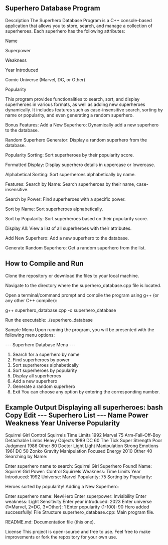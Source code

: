 ## Superhero Database Program
Description
The Superhero Database Program is a C++ console-based application that allows you to store, search, and manage a collection of superheroes. Each superhero has the following attributes:

Name

Superpower

Weakness

Year Introduced

Comic Universe (Marvel, DC, or Other)

Popularity

This program provides functionalities to search, sort, and display superheroes in various formats, as well as adding new superheroes dynamically. It includes features such as case-insensitive search, sorting by name or popularity, and even generating a random superhero.

Bonus Features:
Add a New Superhero: Dynamically add a new superhero to the database.

Random Superhero Generator: Display a random superhero from the database.

Popularity Sorting: Sort superheroes by their popularity score.

Formatted Display: Display superhero details in uppercase or lowercase.

Alphabetical Sorting: Sort superheroes alphabetically by name.

Features:
Search by Name: Search superheroes by their name, case-insensitive.

Search by Power: Find superheroes with a specific power.

Sort by Name: Sort superheroes alphabetically.

Sort by Popularity: Sort superheroes based on their popularity score.

Display All: View a list of all superheroes with their attributes.

Add New Superhero: Add a new superhero to the database.

Generate Random Superhero: Get a random superhero from the list.

## How to Compile and Run
Clone the repository or download the files to your local machine.

Navigate to the directory where the superhero_database.cpp file is located.

Open a terminal/command prompt and compile the program using g++ (or any other C++ compiler):

g++ superhero_database.cpp -o superhero_database

Run the executable:
./superhero_database

Sample Menu
Upon running the program, you will be presented with the following menu options:

--- Superhero Database Menu ---
1. Search for a superhero by name
2. Find superheroes by power
3. Sort superheroes alphabetically
4. Sort superheroes by popularity
5. Display all superheroes
6. Add a new superhero
7. Generate a random superhero
8. Exit
You can choose any option by entering the corresponding number.

Example Output
Displaying all superheroes:
bash
Copy
Edit
--- Superhero List ---
Name                 Power               Weakness            Year      Universe     Popularity
---------------------------------------------------------------------------------------------
Squirrel Girl        Control Squirrels   Time Limits         1992      Marvel       75
Arm-Fall-Off-Boy    Detachable Limbs    Heavy Objects       1989      DC           60
The Tick            Super Strength      Poor Judgment       1986      Other        80
Doctor Light        Light Manipulation  Strong Emotions     1961      DC           50
Zonko               Gravity Manipulation Focused Energy    2010      Other        40
Searching by Name:

Enter superhero name to search: Squirrel Girl
Superhero Found!
Name: Squirrel Girl
Power: Control Squirrels
Weakness: Time Limits
Year Introduced: 1992
Universe: Marvel
Popularity: 75
Sorting by Popularity:


Heroes sorted by popularity!
Adding a New Superhero:

Enter superhero name: NewHero
Enter superpower: Invisibility
Enter weakness: Light Sensitivity
Enter year introduced: 2023
Enter universe (1=Marvel, 2=DC, 3=Other): 1
Enter popularity (1-100): 90
Hero added successfully!
File Structure
superhero_database.cpp: Main program file.

README.md: Documentation file (this one).

License
This project is open-source and free to use. Feel free to make improvements or fork the repository for your own use.
